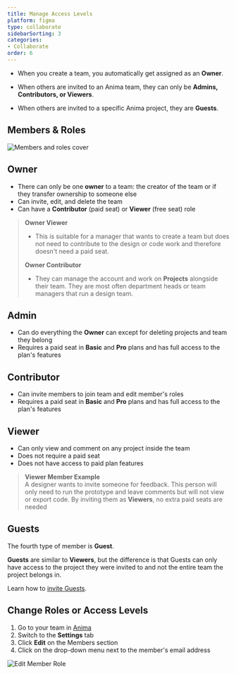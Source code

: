 ```yaml
---
title: Manage Access Levels
platform: figma
type: collaborate
sidebarSorting: 3
categories: 
- Collaborate
order: 6
---
```


- When you create a team, you automatically get assigned as an **Owner**.

- When others are invited to an Anima team, they can only be **Admins, Contributors, or Viewers**.

- When others are invited to a specific Anima project, they are **Guests**.

 
## Members & Roles
![Members and roles cover](https://s3.amazonaws.com/animaapp/docs/web-app/Anima%204%20-%20Manage%20levels%20cover.png)

## **Owner**

-  There can only be one **owner** to a team: the creator of the team or if they transfer ownership to someone else
-  Can invite, edit, and delete the team
-  Can have a **Contributor** (paid seat) or **Viewer** (free seat) role

>**Owner Viewer**
>- This is suitable for a manager that wants to create a team but does not need to contribute to the design or code work and therefore doesn't need a paid seat.
>
>**Owner Contributor** 
>- They can manage the account and work on **Projects** alongside their team. They are most often department heads or team managers that run a design team.

## **Admin** 
 - Can do everything the **Owner** can except for deleting projects and team they belong
 - Requires a paid seat in **Basic** and **Pro** plans and has full access to the plan's features

## **Contributor** 
- Can invite members to join team and edit member's roles
- Requires a paid seat in **Basic** and **Pro** plans and has full access to the plan's features

## **Viewer** 
- Can only view and comment on any project inside the team
- Does not require a paid seat 
- Does not have access to paid plan features

> **Viewer Member Example** <br>
> A designer wants to invite someone for feedback. This person will only need to run the prototype and leave comments but will not view or export code. By inviting them as **Viewers**, no extra paid seats are needed

## Guests
The fourth type of member is **Guest**.

**Guests** are similar to **Viewers**, but the difference is that Guests can only have access to the project they were invited to and not the entire team the project belongs in.

Learn how to [invite Guests](/v3/figma/collaborate/share.html).


## Change Roles or Access Levels

1.  Go to your team in [Anima](https://projects.animaapp.com)
2.  Switch to the **Settings** tab
3.  Click **Edit** on the Members section
4.  Click on the drop-down menu next to the member's email address

![Edit Member Role](https://s3.amazonaws.com/animaapp/docs/web-app/Anima%204%20-%20Edit%20Team%20Member.png)
